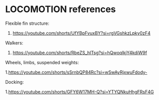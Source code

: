 # LOCOMOTION references

Flexible fin structure:

1. https://youtube.com/shorts/UfYBpFvuxBY?si=rgVGshkzLpky0zF4


Walkers:

1. https://youtube.com/shorts/RbeZS_hITsg?si=hQwoqlkjY4kdiW9f


Wheels, limbs, suspended weights:

1.https://youtube.com/shorts/sSrnbQP84Rc?si=wSwAyRjxwuFdody-
  

Docking:

1.https://youtube.com/shorts/GFY6W17MH-Q?si=YTYQNkuHhgFRsF4G



